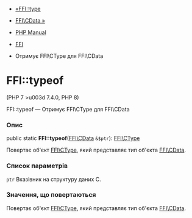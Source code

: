 - [«FFI::type](ffi.type.md)
- [FFI\CData »](class.ffi-cdata.md)

- [PHP Manual](index.md)
- [FFI](class.ffi.md)
- Отримує FFI\CType для FFI\CData

# FFI::typeof

(PHP 7 \>u003d 7.4.0, PHP 8)

FFI::typeof — Отримує FFI\CType для FFI\CData

### Опис

public static **FFI::typeof**([FFI\CData](class.ffi-cdata.md)
`&$ptr`): [FFI\CType](class.ffi-ctype.md)

Повертає об'єкт [FFI\CType](class.ffi-ctype.md), який представляє тип
об'єкта [FFI\CData](class.ffi-cdata.md).

### Список параметрів

`ptr`
Вказівник на структуру даних C.

### Значення, що повертаються

Повертає об'єкт [FFI\CType](class.ffi-ctype.md), який представляє тип
об'єкта [FFI\CData](class.ffi-cdata.md).

